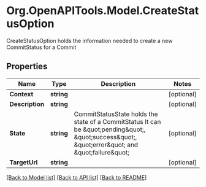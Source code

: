 # Org.OpenAPITools.Model.CreateStatusOption
CreateStatusOption holds the information needed to create a new CommitStatus for a Commit

## Properties

Name | Type | Description | Notes
------------ | ------------- | ------------- | -------------
**Context** | **string** |  | [optional] 
**Description** | **string** |  | [optional] 
**State** | **string** | CommitStatusState holds the state of a CommitStatus It can be \&quot;pending\&quot;, \&quot;success\&quot;, \&quot;error\&quot; and \&quot;failure\&quot; | [optional] 
**TargetUrl** | **string** |  | [optional] 

[[Back to Model list]](../README.md#documentation-for-models) [[Back to API list]](../README.md#documentation-for-api-endpoints) [[Back to README]](../README.md)

